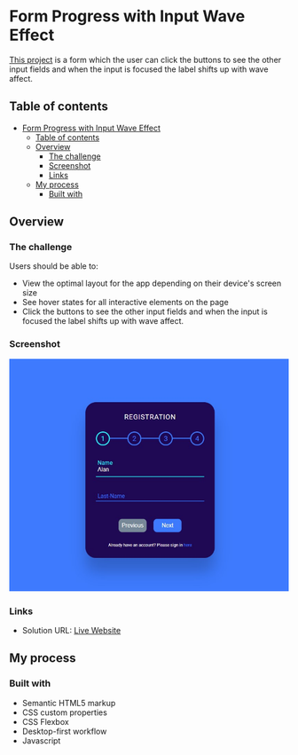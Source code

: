 # Form Progress with Input Wave Effect

[This project](https://gurhanalan.github.io/JS-SmallProject-FormProgress/) is a form which the user can click the buttons to see the other input fields and when the input is focused the label shifts up with wave affect.

## Table of contents

- [Form Progress with Input Wave Effect](#form-progress-with-input-wave-effect)
  - [Table of contents](#table-of-contents)
  - [Overview](#overview)
    - [The challenge](#the-challenge)
    - [Screenshot](#screenshot)
    - [Links](#links)
  - [My process](#my-process)
    - [Built with](#built-with)

## Overview

### The challenge

Users should be able to:

-   View the optimal layout for the app depending on their device's screen size
-   See hover states for all interactive elements on the page
-   Click the buttons to see the other input fields and when the input is focused the label shifts up with wave affect.

### Screenshot

![](img/waveform.jpg)

### Links

-   Solution URL: [Live Website](https://gurhanalan.github.io/JS-SmallProject-FormProgress/)

## My process

### Built with

-   Semantic HTML5 markup
-   CSS custom properties
-   CSS Flexbox
-   Desktop-first workflow
-   Javascript
